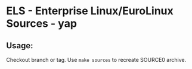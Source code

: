 # ELS - Enterprise Linux/EuroLinux Sources - yap
 
## Usage:
  Checkout branch or tag. Use `make sources` to recreate  SOURCE0 archive.
